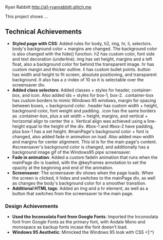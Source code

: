 Ryan Rabbitt
http://a1-ryanrabbitt.glitch.me

This project shows ...

## Technical Achievements
- **Styled page with CSS**: Added rules for body, h2, img, hr, li, selectors.
body's background color + margins are changed. The background color is also changed with the hide() function.
h2 has custom color, font side and text decoration (underline).
img has set height, margins and a left float, also a background color for behind the transparent image.
hr has custom margin and thicker outline. 
li has custom bullet points.
button has width and height to fit screen, absolute positioning, and transparent background. It also has a z-index of 10 so it is selectable over the screensaver div. 
- **Added class selectors**: Added classes + styles for header, container-box, and icon. Also added ids + styles for box-1, box-2.
.container-box has custom borders to mimic Windows 95 windows, margin for spacing between boxes, + background color.
.header has custom width + height, background color, font weight and padding.
.icon has the same borders as .container-box, plus a set width + height, margins, and vertical + horizontal align to center the x. Vertical align was achieved using a line-height equal to the height of the div.
#box-1 and #box-2 have padding, plus box-1 has a set height.
#mainPage's background color + font is changed, also added fade in animation on load. Also added max-width and margins for center alignment. This id is for the main page's content.
#screensaver's background color is changed, and additionally has a background image gif of the Windows95 pipe screensaver. 
- **Fade in animation**: Added a custom fadeIn animation that runs when the mainPage div is loaded, with the @keyframes annotation to set the opacity at the beginning and end of the animation.
- **Screensaver**: The screensaver div shows when the page loads. When the screen is clicked, it hides and switches to the mainPage div, as well as changes the body's background color for a smoother transition. 
- **Additional HTML tags**: Added an img and a hr element, as well as a button that switches from the screensaver to the main page.
### Design Achievements
- **Used the Inconsolata Font from Google Fonts**: Imported the Inconsolata font from Google Fonts as the primary font, with Andale Mono and monospace as backup fonts incase the font doesn't load.
- **Windows 95 Aesthetic**: Mimicked the Windows 95 look with CSS <|:^)
